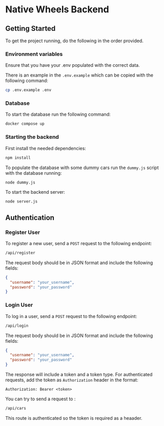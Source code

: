 # Native Wheels Backend

## Getting Started

To get the project running, do the following in the order provided.

### Environment variables

Ensure that you have your .env populated with the correct data.

There is an example in the `.env.example` which can be copied with the following command:

```bash
cp .env.example .env
```

### Database

To start the database run the following command:

```bash
docker compose up
```

### Starting the backend

First install the needed dependencies:

```bash
npm install
```

To populate the database with some dummy cars run the `dummy.js` script with the database running:

```bash
node dummy.js
```

To start the backend server:

```bash
node server.js
```

## Authentication

### Register User

To register a new user, send a `POST` request to the following endpoint:

```bash
/api/register
```

The request body should be in JSON format and include the following fields:

```json
{
  "username": "your_username",
  "password": "your_password"
}
```

### Login User

To log in a user, send a `POST` request to the following endpoint:

```bash
/api/login
```

The request body should be in JSON format and include the following fields:

```json
{
  "username": "your_username",
  "password": "your_password"
}
```

The response will include a token and a token type. For authenticated requests, add the token as `Authorization` header in the format:

```
Authorization: Bearer <token>
```

You can try to send a request to :

```bash
/api/cars
```

This route is authenticated so the token is required as a heaader.
